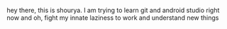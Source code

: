 hey there, this is shourya. I am trying to learn git  and android studio right now and oh, fight my innate laziness to work and understand new things
